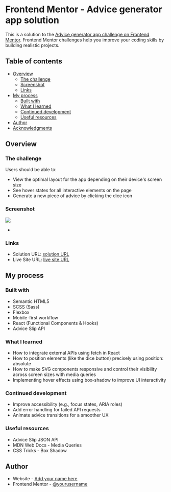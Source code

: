 # Frontend Mentor - Advice generator app solution

This is a solution to the [Advice generator app challenge on Frontend Mentor](https://www.frontendmentor.io/challenges/advice-generator-app-QdUG-13db). Frontend Mentor challenges help you improve your coding skills by building realistic projects.

## Table of contents

- [Overview](#overview)
  - [The challenge](#the-challenge)
  - [Screenshot](#screenshot)
  - [Links](#links)
- [My process](#my-process)
  - [Built with](#built-with)
  - [What I learned](#what-i-learned)
  - [Continued development](#continued-development)
  - [Useful resources](#useful-resources)
- [Author](#author)
- [Acknowledgments](#acknowledgments)

## Overview

### The challenge

Users should be able to:

- View the optimal layout for the app depending on their device's screen size
- See hover states for all interactive elements on the page
- Generate a new piece of advice by clicking the dice icon

### Screenshot

![](./screenshot.jpg)

-

### Links

- Solution URL: [solution URL](https://github.com/nickonyi/Advice-generator-app.git)
- Live Site URL: [live site URL](https://advice-generator-app-pi-liart.vercel.app/)

## My process

### Built with

- Semantic HTML5
- SCSS (Sass)
- Flexbox
- Mobile-first workflow
- React (Functional Components & Hooks)
- Advice Slip API

### What I learned

- How to integrate external APIs using fetch in React
- How to position elements (like the dice button) precisely using position: absolute
- How to make SVG components responsive and control their visibility across screen sizes with media queries
- Implementing hover effects using box-shadow to improve UI interactivity

### Continued development

- Improve accessibility (e.g., focus states, ARIA roles)
- Add error handling for failed API requests
- Animate advice transitions for a smoother UX

### Useful resources

- Advice Slip JSON API
- MDN Web Docs - Media Queries
- CSS Tricks - Box Shadow

## Author

- Website - [Add your name here](https://www.your-site.com)
- Frontend Mentor - [@yourusername](https://www.frontendmentor.io/profile/yourusername)

